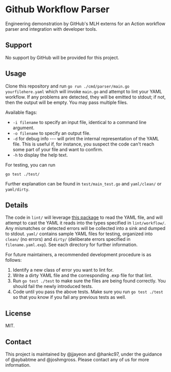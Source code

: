 # Github Workflow Parser

Engineering demonstration by GitHub's MLH externs for an Action workflow parser and integration with developer tools. 

## Support

No support by GitHub will be provided for this project.

## Usage

Clone this repository and run
``
go run ./cmd/parser/main.go yourfilehere.yaml
``
which will invoke `main.go` and attempt to lint your YAML workflow.  If any problems are detected, they will be emitted to stdout; if not, then the output will be empty.  You may pass multiple files.

Available flags:
- `-i filename` to specify an input file, identical to a command line argument.
- `-o filename` to specify an output file.
- `-d` for debug info --- will print the internal representation of the YAML file.  This is useful if, for instance, you suspect the code can't reach some part of your file and want to confirm.
- `-h` to display the help text.

For testing, you can run
```
go test ./test/
```
Further explanation can be found in `test/main_test.go` and `yaml/clean/` or `yaml/dirty`.

## Details

The code in `lint/` will leverage [this package](https://pkg.go.dev/gopkg.in/yaml.v3) to read the YAML file, and will attempt to cast the YAML it reads into the types specified in `lint/workflow/`.  Any mismatches or detected errors will be collected into a sink and dumped to stdout.  `yaml/` contains sample YAML files for testing, organized into `clean/` (no errors) and `dirty/` (deliberate errors specified in `filename.yaml.exp`).  See each directory for further information.

For future maintainers, a recommended development procedure is as follows:
1. Identify a new class of error you want to lint for.
2. Write a dirty YAML file and the corresponding .exp file for that lint.
3. Run `go test ./test` to make sure the files are being found correctly.  You should fail the newly introduced tests.
4. Code until you pass the above tests.  Make sure you run `go test ./test` so that you know if you fail any previous tests as well.


## License

MIT.

## Contact

This project is maintained by @jjayeon and @hankc97, under the guidance of @aybabtme and @joshmgross.  Please contact any of us for more information.
